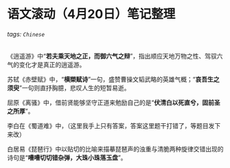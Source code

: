 # 语文滚动（4月20日）笔记整理  

###### tags: `Chinese`

《逍遥游》中“**若夫乘天地之正，而御六气之辩**”，指出顺应天地万物之性、驾驭六气的变化才是真正的逍遥游。  

苏轼《赤壁赋》中，“**横槊赋诗**”一句，盛赞曹操文韬武略的英雄气概；“**哀吾生之须臾**”一句则直抒胸臆，悲叹人生的短暂易逝。  

屈原《离骚》中，借前贤能够坚守正道来勉励自己的是“**伏清白以死直兮，固前圣之所厚**”。  

李白在《蜀道难》中，（这里我手上只有答案，答案这里题干打错了，等题目发下来改）  

白居易《琵琶行》中以贴切的比喻来描摹琵琶声的浊重与清脆两种旋律交错出现的诗句是“**嘈嘈切切错杂弹，大珠小珠落玉盘**”。  

